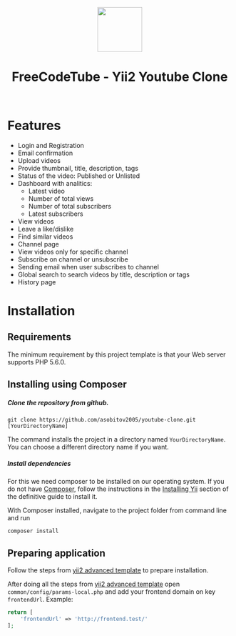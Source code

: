 <p align="center">
    <a href="#" target="_blank">
        <img src="https://avatars0.githubusercontent.com/u/993323" height="100px">
    </a>
    <h1 align="center">FreeCodeTube - Yii2 Youtube Clone</h1>
    <br>
</p>

Features
================

 - Login and Registration
 - Email confirmation
 - Upload videos
 - Provide thumbnail, title, description, tags
 - Status of the video: Published or Unlisted
 - Dashboard with analitics: 
    - Latest video
    - Number of total views
    - Number of total subscribers
    - Latest subscribers
 - View videos
 - Leave a like/dislike
 - Find similar videos
 - Channel page
 - View videos only for specific channel
 - Subscribe on channel or unsubscribe
 - Sending email when user subscribes to channel
 - Global search to search videos by title, description or tags
 - History page


Installation
============

## Requirements

The minimum requirement by this project template is that your Web server supports PHP 5.6.0.

## Installing using Composer

##### Clone the repository from github.

    git clone https://github.com/asobitov2005/youtube-clone.git [YourDirectoryName]
    
The command installs the project in a directory named `YourDirectoryName`. You can choose a different
directory name if you want.

##### Install dependencies

For this we need composer to be installed on our operating system. 
If you do not have [Composer](http://getcomposer.org/), follow the instructions in the
[Installing Yii](https://github.com/yiisoft/yii2/blob/master/docs/guide/start-installation.md#installing-via-composer) section of the definitive guide to install it.

With Composer installed, navigate to the project folder from command line and run

    composer install


## Preparing application

Follow the steps from [yii2 advanced template](https://github.com/yiisoft/yii2-app-advanced/blob/master/docs/guide/start-installation.md#preparing-application)
to prepare installation.

After doing all the steps from [yii2 advanced template](https://github.com/yiisoft/yii2-app-advanced/blob/master/docs/guide/start-installation.md#preparing-application)
open `common/config/params-local.php` and add your frontend domain on key `frontendUrl`. 
Example:

```php
return [
    'frontendUrl' => 'http://frontend.test/'
];
```
